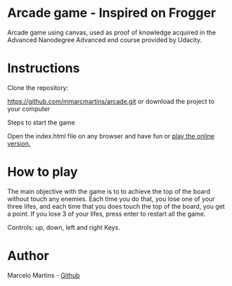 # Arcade game - Inspired on Frogger
Arcade game using canvas, used as proof of knowledge acquired in the Advanced Nanodegree Advanced end course provided by Udacity.

# Instructions
Clone the repository:

https://github.com/mmarcmartins/arcade.git
or download the project to your computer

Steps to start the game

Open the index.html file on any browser and have fun or <a href="http://mmarcmartins.github.io/arcade/" target="_blank">play the online version.</a>

# How to play
The main objective with the game is to to achieve the top of the board without touch any enemies. Each time you do that, you lose one of your three lifes, and each time that you does touch the top of the board, you get a point.
If you lose 3 of your lifes, press enter to restart all the game.

Controls: up, down, left and right Keys.

# Author

Marcelo Martins - <a href="https://github.com/mmarcmartins/" target="_blank">Github</a>



